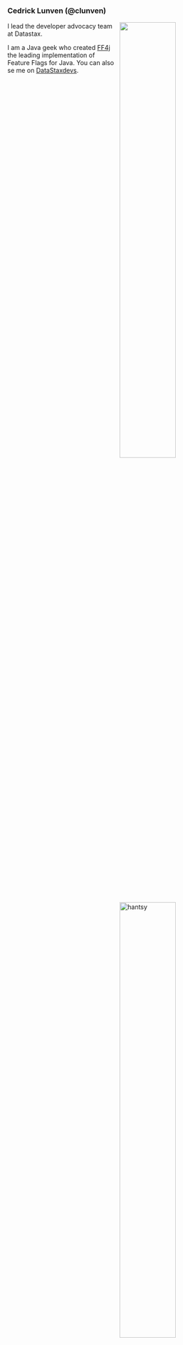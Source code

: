 ### Cedrick Lunven (@clunven)

<img width="50%" align="right" src="https://github-readme-stats.vercel.app/api?username=clun&show_icons=true&theme=vue&hide_title=true&count_private=true" />

<img width="50%" style="margin:20px 0;" align="right" src="https://github-readme-streak-stats.herokuapp.com/?user=clun&" alt="hantsy" />

I lead the developer advocacy team at Datastax. 

I am a Java geek who created <a href="ff4j.org"/>FF4j</a></b> the leading implementation of Feature Flags for Java. You can also se me on <a href="https://www.youtube.com/c/DataStaxDevs">DataStaxdevs</a>.


